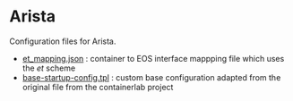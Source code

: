 # Arista
Configuration files for Arista.
* [et_mapping.json](et_mapping.json) : container to EOS interface mappping file which uses the *et* scheme
* [base-startup-config.tpl](base-startup-config.tpl) : custom base configuration adapted from the original file from the containerlab project